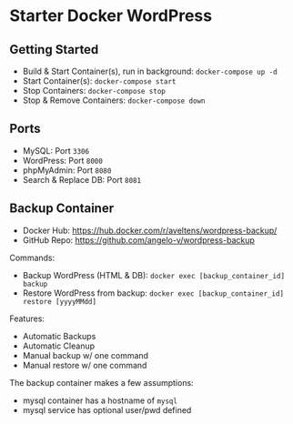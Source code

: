 # Starter Docker WordPress

## Getting Started

- Build & Start Container(s), run in background: `docker-compose up -d`
- Start Container(s): `docker-compose start`
- Stop Containers: `docker-compose stop`
- Stop & Remove Containers: `docker-compose down`

## Ports

- MySQL: Port `3306`
- WordPress: Port `8000`
- phpMyAdmin: Port `8080`
- Search & Replace DB: Port `8081`

## Backup Container

- Docker Hub: https://hub.docker.com/r/aveltens/wordpress-backup/
- GitHub Repo: https://github.com/angelo-v/wordpress-backup

Commands:

- Backup WordPress (HTML & DB): `docker exec [backup_container_id] backup`
- Restore WordPress from backup: `docker exec [backup_container_id] restore [yyyyMMdd]`

Features:

- Automatic Backups
- Automatic Cleanup
- Manual backup w/ one command
- Manual restore w/ one command

The backup container makes a few assumptions:

- mysql container has a hostname of `mysql`
- mysql service has optional user/pwd defined
